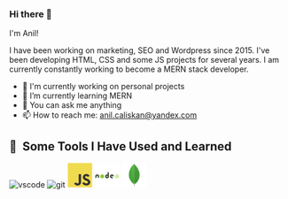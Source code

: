 ### Hi there 👋

I'm Anil! 

I have been working on marketing, SEO and Wordpress since 2015. I've been developing HTML, CSS and some JS projects for several years. I am currently constantly working to become a MERN stack developer.

- 🔭 I'm currently working on personal projects
- 🌱 I’m currently learning MERN
- 💬 You can ask me anything
- 📫 How to reach me: anil.caliskan@yandex.com

<h2> 🚀 &nbsp;Some Tools I Have Used and Learned</h2>
<p align="left">
<img src="https://cdn.jsdelivr.net/gh/devicons/devicon/icons/vscode/vscode-original.svg" alt="vscode" width="45" height="45"/>
<img src="https://camo.githubusercontent.com/dc9e7e657b4cd5ba7d819d1a9ce61434bd0ddbb94287d7476b186bd783b62279/68747470733a2f2f63646e2e6a7364656c6976722e6e65742f67682f64657669636f6e732f64657669636f6e2f69636f6e732f6769742f6769742d6f726967696e616c2e737667" alt="git" width="45" height="45"/>
<img src="https://raw.githubusercontent.com/devicons/devicon/master/icons/javascript/javascript-original.svg" alt="js" width="45" height="45"/>
<img src="https://raw.githubusercontent.com/devicons/devicon/master/icons/nodejs/nodejs-original-wordmark.svg" alt="nodejs" width="45" height="45"/>
<img src="https://raw.githubusercontent.com/devicons/devicon/master/icons/mongodb/mongodb-original.svg" alt="mongodb" width="45" height="45"/>
</p>
